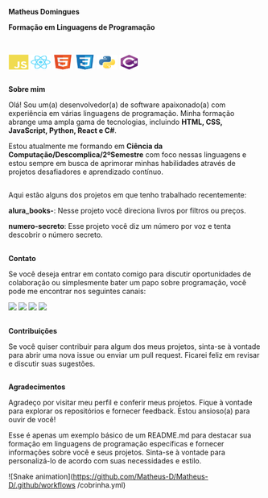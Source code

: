 <strong>Matheus Domingues</strong>


<strong>Formação em Linguagens de Programação</strong>
##

<div style="display: inline_block"><br>
  <img align="center" alt="Matheus-Js" height="30" width="40" src="https://raw.githubusercontent.com/devicons/devicon/master/icons/javascript/javascript-plain.svg">
  <img align="center" alt="Matheus-React" height="30" width="40" src="https://raw.githubusercontent.com/devicons/devicon/master/icons/react/react-original.svg">
  <img align="center" alt="Matheus-HTML" height="30" width="40" src="https://raw.githubusercontent.com/devicons/devicon/master/icons/html5/html5-original.svg">
  <img align="center" alt="Matheus-CSS" height="30" width="40" src="https://raw.githubusercontent.com/devicons/devicon/master/icons/css3/css3-original.svg">
  <img align="center" alt="Matheus-Python" height="30" width="40" src="https://raw.githubusercontent.com/devicons/devicon/master/icons/python/python-original.svg">
  <img align="center" alt="Matheus-Csharp" height="30" width="40" src="https://raw.githubusercontent.com/devicons/devicon/master/icons/csharp/csharp-original.svg">
</div>

##
<strong>Sobre mim</strong>

Olá! Sou um(a) desenvolvedor(a) de software apaixonado(a) com experiência em várias linguagens de programação. Minha formação abrange uma ampla gama de tecnologias, incluindo <strong>HTML, CSS, JavaScript, Python, React e C#</strong>.

Estou atualmente me formando em <strong>Ciência da Computação/Descomplica/2ºSemestre</strong> com foco nessas linguagens e estou sempre em busca de aprimorar minhas habilidades através de projetos desafiadores e aprendizado contínuo.
##

Aqui estão alguns dos projetos em que tenho trabalhado recentemente:

<strong>alura_books-</strong>: Nesse projeto você direciona livros por filtros ou preços.

<strong>numero-secreto</strong>: Esse projeto você diz um número por voz e tenta descobrir o número secreto.

##


<strong>Contato</strong>

Se você deseja entrar em contato comigo para discutir oportunidades de colaboração ou simplesmente bater um papo sobre programação, você pode me encontrar nos seguintes canais:
<div>
  <a href="https://www.instagram.com/matheus_dsilvas/" target="_blank"><img src="https://img.shields.io/badge/-Instagram-%23E4405F?style=for-the-badge&logo=instagram&logoColor=white" target="_blank"></a>
  <a href="" target="_blank"><img src="https://img.shields.io/badge/Discord-7289DA?style=for-the-badge&logo=discord&logoColor=white" target="_blank"></a>
  <a href = "matheus13domingues@gmail.com"><img src="https://img.shields.io/badge/-Gmail-%23333?style=for-the-badge&logo=gmail&logoColor=white" target="_blank"></a>
  <a href="https://www.linkedin.com/in/matheus-domingues-/" target="_blank"><img src="https://img.shields.io/badge/-LinkedIn-%230077B5?style=for-the-badge&logo=linkedin&logoColor=white" target="_blank"></a> 
  
</div>

##

<strong>Contribuições</strong>

Se você quiser contribuir para algum dos meus projetos, sinta-se à vontade para abrir uma nova issue ou enviar um pull request. Ficarei feliz em revisar e discutir suas sugestões.

##

<strong>Agradecimentos</strong>

Agradeço por visitar meu perfil e conferir meus projetos. Fique à vontade para explorar os repositórios e fornecer feedback. Estou ansioso(a) para ouvir de você!

Esse é apenas um exemplo básico de um README.md para destacar sua formação em linguagens de programação específicas e fornecer informações sobre você e seus projetos. Sinta-se à vontade para personalizá-lo de acordo com suas necessidades e estilo.


![Snake animation](https://github.com/Matheus-D/Matheus-D/.github/workflows
/cobrinha.yml)
